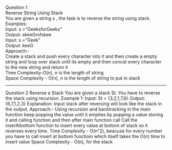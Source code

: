 Question 1 <br>
Reverse String Using Stack <br>
You are given a string s , the task is to reverse the string using stack. <br>
Examples: <br>
Input: s ="GeeksforGeeks" <br>
Output:  skeeGrofskee <br>
Input: s ="Geek" <br>
Output: keeG <br>
Approach:- <br>
Create a stack and push every character into it and then create a empty string and loop over stack until its empty and then concat every character to the new string and return it <br>
Time Complexity-O(n), n is the length of string <br>
Space Complexity - O(n), n is the length of string to put in stack <br>

______________________________________________________________

Question 2
Reverse a Stack
You are given a stack St. You have to reverse the stack using recursion.
Example 1:
Input:
St = {3,2,1,7,6}
Output:
{6,7,1,2,3}
Explanation:
Input stack after reversing will look like the stack in the output.
Approach:-
Using recursion and backtracking in the main function keep popping the value until it  empties by popping a value storing it and calling function and then after main function call
Call the inserAtbottom function to insert every value at bottom of stack so it reverses every time.
Time Complexity - O(n^2), beacuse for every number you have to call insert at bottom functioin which itself takes the O(n) time to insert value
Space Complexity - O(n), for the stack
